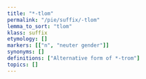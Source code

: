 ```yaml
---
title: "*-tlom"
permalink: "/pie/suffix/-tlom"
lemma_to_sort: "tlom"
klass: suffix
etymology: []
markers: [["n", "neuter gender"]]
synonyms: []
definitions: ["Alternative form of *-trom"]
topics: []
---
```

